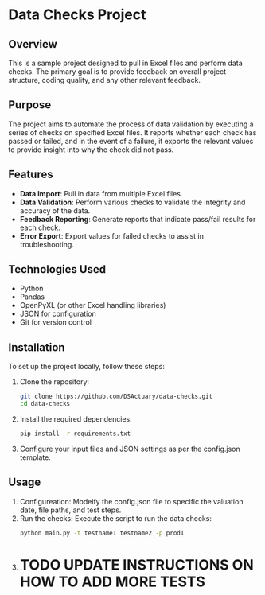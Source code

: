 # Data Checks Project

## Overview
This is a sample project designed to pull in Excel files and perform data checks. The primary goal is to provide feedback on overall project structure, coding quality, and any other relevant feedback.

## Purpose
The project aims to automate the process of data validation by executing a series of checks on specified Excel files. It reports whether each check has passed or failed, and in the event of a failure, it exports the relevant values to provide insight into why the check did not pass.

## Features
- **Data Import**: Pull in data from multiple Excel files.
- **Data Validation**: Perform various checks to validate the integrity and accuracy of the data.
- **Feedback Reporting**: Generate reports that indicate pass/fail results for each check.
- **Error Export**: Export values for failed checks to assist in troubleshooting.

## Technologies Used
- Python
- Pandas
- OpenPyXL (or other Excel handling libraries)
- JSON for configuration
- Git for version control

## Installation
To set up the project locally, follow these steps:

1. Clone the repository:
   ```bash
   git clone https://github.com/DSActuary/data-checks.git
   cd data-checks
   ```
2. Install the required dependencies:
   ```bash
   pip install -r requirements.txt
   ```

3. Configure your input files and JSON settings as per the config.json template.

## Usage
1. Configureation: Modeify the config.json file to specific the valuation date, file paths, and test steps.
2. Run the checks: Execute the script to run the data checks:
    ```bash
    python main.py -t testname1 testname2 -p prod1
    ```
3. # TODO UPDATE INSTRUCTIONS ON HOW TO ADD MORE TESTS